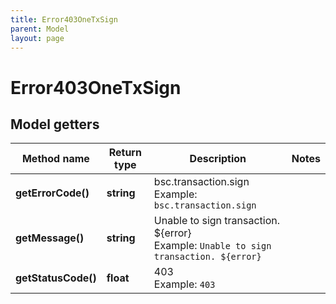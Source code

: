 ```yaml
---
title: Error403OneTxSign
parent: Model
layout: page
---
```


# Error403OneTxSign

## Model getters

Method name | Return type | Description | Notes
------------ | ------------- | ------------- | -------------
**getErrorCode()** | **string** | bsc.transaction.sign <br>Example: `bsc.transaction.sign` |
**getMessage()** | **string** | Unable to sign transaction. ${error} <br>Example: `Unable to sign transaction. ${error}` |
**getStatusCode()** | **float** | 403 <br>Example: `403` |

